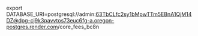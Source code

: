 export DATABASE_URI=postgresql://admin:63TbCLfc2sy1bMpwTTm5EBnA1QjM14DZ@dpg-cj9k3pavvtos73euc6fg-a.oregon-postgres.render.com/core_fees_bc8n